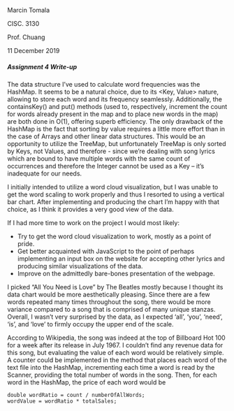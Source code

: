 Marcin Tomala

CISC. 3130

Prof. Chuang

11 December 2019

##### Assignment 4 Write-up

The data structure I’ve used to calculate word frequencies was the HashMap. It seems to be a natural choice, 
due to its <Key, Value> nature, allowing to store each word and its frequency seamlessly. Additionally, 
the containsKey() and put() methods (used to, respectively, increment the count for words already present in 
the map and to place new words in the map) are both done in O(1), offering superb efficiency. The only drawback 
of the HashMap is the fact that sorting by value requires a little more effort than in the case of Arrays and 
other linear data structures. This would be an opportunity to utilize the TreeMap, but unfortunately TreeMap is 
only sorted by Keys, not Values, and therefore - since we’re dealing with song lyrics which are bound to have 
multiple words with the same count of occurrences and therefore the Integer cannot be used as a Key – it’s inadequate for our needs.

I initially intended to utilize a word cloud visualization, but I was unable to get the word scaling to work 
properly and thus I resorted to using a vertical bar chart. After implementing and producing the chart 
I’m happy with that choice, as I think it provides a very good view of the data.

If I had more time to work on the project I would most likely:
-	Try to get the word cloud visualization to work, mostly as a point of pride.
-	Get better acquainted with JavaScript to the point of perhaps implementing an input box on the website for accepting other lyrics and producing similar visualizations of the data.
-	Improve on the admittedly bare-bones presentation of the webpage.

I picked “All You Need is Love” by The Beatles mostly because I thought its data chart would be more aesthetically pleasing. Since there are a few words repeated many times throughout the song, there would be more variance compared to a song that is comprised of many unique stanzas. Overall, I wasn’t very surprised by the data, as I expected ‘all’, ‘you’, ‘need’, ‘is’, and ‘love’ to firmly occupy the upper end of the scale. 

According to Wikipedia, the song was indeed at the top of Billboard Hot 100 for a week after its release in July 1967. 
I couldn’t find any revenue data for this song, but evaluating the value of each word would be relatively simple. A counter could be implemented in the method that places each word of the text file into the HashMap, incrementing each time a word is read by the Scanner, providing the total number of words in the song. Then, for each word in the HashMap, the price of each word would be 
```
double wordRatio = count / numberOfAllWords;
wordValue = wordRatio * totalSales;
```
